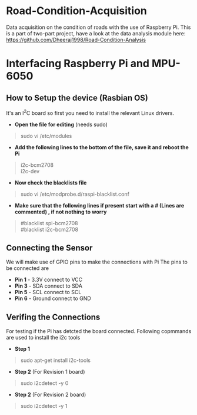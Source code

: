 # Road-Condition-Acquisition
Data acquisition on the condition of roads with the use of Raspberry Pi. This is a part of two-part project, have a look at the data analysis module here: https://github.com/Dheeraj1998/Road-Condition-Analysis

# Interfacing Raspberry Pi and MPU-6050

## How to Setup the device (Rasbian OS)

It's an I<sup>2</sup>C board so first you need to install the relevant Linux drivers.
* **Open the file for editing** (needs sudo)
> sudo vi /etc/modules 

* **Add the following lines to the bottom of the file, save it and reboot the Pi**
> i2c-bcm2708 <br>
> i2c-dev

* **Now check the blacklists file**
> sudo vi /etc/modprobe.d/raspi-blacklist.conf

* **Make sure that the following lines if present start with a # (Lines are commented) , if not nothing to worry**
> #blacklist spi-bcm2708 <br>
> #blacklist i2c-bcm2708

## Connecting the Sensor

We will make use of GPIO pins to make the connections with Pi
The pins to be connected are
* **Pin 1** - 3.3V connect to VCC
* **Pin 3** - SDA connect to SDA
* **Pin 5** - SCL connect to SCL
* **Pin 6** - Ground connect to GND

## Verifing the Connections

For testing if the Pi has detcted the board connected. Following copmmands are used to install the i2c tools

*   **Step 1**
>   sudo apt-get install i2c-tools

*   **Step 2** (For Revision 1 board) 
>   sudo i2cdetect -y 0 <br>

*   **Step 2** (For Revision 2 board)
>   sudo i2cdetect -y 1 <br>
